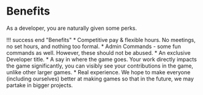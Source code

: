 # Benefits
As a developer, you are naturally given some perks.

!!! success end "Benefits"
    * Competitive pay & flexible hours. No meetings, no set hours, and nothing too formal.
    * Admin Commands - some fun commands as well. However, these should not be abused.
    * An exclusive Developer title.
    * A say in where the game goes. Your work directly impacts the game significantly, you can visibly see your contributions in the game, unlike other larger games.
    * Real experience. We hope to make everyone (including ourselves) better at making games so that in the future, we may partake in bigger projects.

